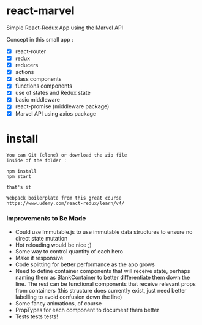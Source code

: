# react-marvel

Simple React-Redux App using the Marvel API

Concept in this small app :

- [x] react-router
- [x] redux
- [x] reducers
- [x] actions
- [x] class components
- [x] functions components
- [x] use of states and Redux state
- [x] basic middleware
- [x] react-promise (middleware package)
- [x] Marvel API using axios package  

# install

```
You can Git (clone) or download the zip file
inside of the folder :

npm install
npm start

that's it
```

`Webpack boilerplate from this great course https://www.udemy.com/react-redux/learn/v4/`


### Improvements to Be Made
- Could use Immutable.js to use immutable data structures to ensure no direct state mutation
- Hot reloading would be nice ;)
- Some way to control quantity of each hero
- Make it responsive
- Code splitting for better performance as the app grows
- Need to define container components that will receive state, perhaps naming them as BlankContainer to better differentiate them down the line. The rest can be functional components that receive relevant props from containers (this structure does currently exist, just need better labelling to avoid confusion down the line)
- Some fancy animations, of course
- PropTypes for each component to document them better
- Tests tests tests!